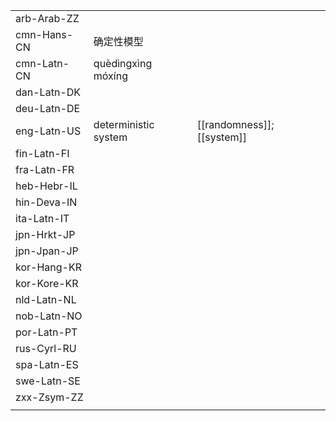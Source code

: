 | | | |
|-|-|-|
| arb-Arab-ZZ |  |  |
| cmn-Hans-CN | 确定性模型 |  |
| cmn-Latn-CN | quèdìngxìng móxíng |  |
| dan-Latn-DK |  |  |
| deu-Latn-DE |  |  |
| eng-Latn-US | deterministic system | [[randomness]]; [[system]] |
| fin-Latn-FI |  |  |
| fra-Latn-FR |  |  |
| heb-Hebr-IL |  |  |
| hin-Deva-IN |  |  |
| ita-Latn-IT |  |  |
| jpn-Hrkt-JP |  |  |
| jpn-Jpan-JP |  |  |
| kor-Hang-KR |  |  |
| kor-Kore-KR |  |  |
| nld-Latn-NL |  |  |
| nob-Latn-NO |  |  |
| por-Latn-PT |  |  |
| rus-Cyrl-RU |  |  |
| spa-Latn-ES |  |  |
| swe-Latn-SE |  |  |
| zxx-Zsym-ZZ |  |  |
|  |  |  |